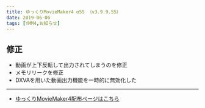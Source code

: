 ```yaml
---
title: ゆっくりMovieMaker4 α55 （v3.9.9.55）
date: 2019-06-06
tags: [YMM4,お知らせ]
---
```

## 修正
- 動画が上下反転して出力されてしまうのを修正
- メモリリークを修正
- DXVAを用いた動画出力機能を一時的に無効化した

---

- [ゆっくりMovieMaker4配布ページはこちら](../index.md)